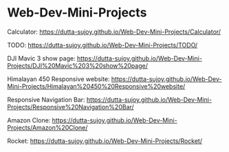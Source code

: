 # Web-Dev-Mini-Projects
Calculator: https://dutta-sujoy.github.io/Web-Dev-Mini-Projects/Calculator/

TODO: https://dutta-sujoy.github.io/Web-Dev-Mini-Projects/TODO/

DJI Mavic 3 show page: https://dutta-sujoy.github.io/Web-Dev-Mini-Projects/DJI%20Mavic%203%20show%20page/

Himalayan 450 Responsive website: https://dutta-sujoy.github.io/Web-Dev-Mini-Projects/Himalayan%20450%20Responsive%20website/

Responsive Navigation Bar: https://dutta-sujoy.github.io/Web-Dev-Mini-Projects/Responsive%20Navigation%20Bar/

Amazon Clone: https://dutta-sujoy.github.io/Web-Dev-Mini-Projects/Amazon%20Clone/

Rocket: https://dutta-sujoy.github.io/Web-Dev-Mini-Projects/Rocket/
